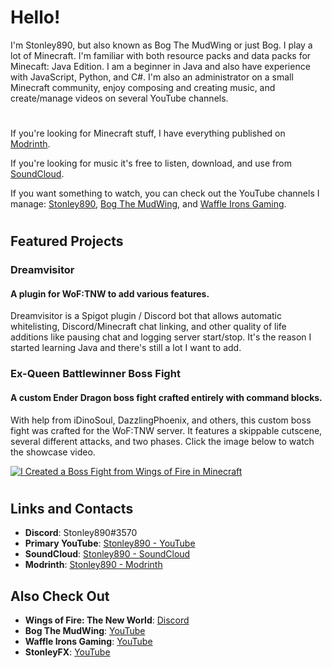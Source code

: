 # Hello!
I'm Stonley890, but also known as Bog The MudWing or just Bog. I play a lot of Minecraft. I'm familiar with both resource packs and data packs for Minecaft: Java Edition. I am a beginner in Java and also have experience with JavaScript, Python, and C#. I'm also an administrator on a small Minecraft community, enjoy composing and creating music, and create/manage videos on several YouTube channels.
#
If you're looking for Minecraft stuff, I have everything published on [Modrinth](https://modrinth.com/user/Stonley890).

If you're looking for music it's free to listen, download, and use from [SoundCloud](https://soundcloud.com/stonley890).

If you want something to watch, you can check out the YouTube channels I manage: [Stonley890](https://youtube.com/@Stonley890), [Bog The MudWing](https://youtube.com/@bogthemudwing), and [Waffle Irons Gaming](https://youtube.com/@waffleirons).
#
## Featured Projects
### Dreamvisitor
#### **A plugin for WoF:TNW to add various features.**
Dreamvisitor is a Spigot plugin / Discord bot that allows automatic whitelisting, Discord/Minecraft chat linking, and other quality of life additions like pausing chat and logging server start/stop. It's the reason I started learning Java and there's still a lot I want to add.

### Ex-Queen Battlewinner Boss Fight
#### **A custom Ender Dragon boss fight crafted entirely with command blocks.**
With help from iDinoSoul, DazzlingPhoenix, and others, this custom boss fight was crafted for the WoF:TNW server. It features a skippable cutscene, several different attacks, and two phases. Click the image below to watch the showcase video. 

[![I Created a Boss Fight from Wings of Fire in Minecraft](https://img.youtube.com/vi/_g8wGaz8AQU/0.jpg)](https://www.youtube.com/watch?v=_g8wGaz8AQU)
#
## Links and Contacts
- **Discord**: Stonley890#3570
- **Primary YouTube**: [Stonley890 - YouTube](https://youtube.com/@Stonley890)
- **SoundCloud**: [Stonley890 - SoundCloud](https://soundcloud.com/stonley890)
- **Modrinth**: [Stonley890 - Modrinth](https://modrinth.com/user/Stonley890)

## Also Check Out
- **Wings of Fire: The New World**: [Discord](https://discord.gg/woftnw)
- **Bog The MudWing**: [YouTube](https://youtube.com/@BogTheMudwing)
- **Waffle Irons Gaming**: [YouTube](https://youtube.com/@WaffleIrons)
- **StonleyFX**: [YouTube](https://youtube.com/@StonleyFX)

<!---
Stonley890/Stonley890 is a ✨ special ✨ repository because its `README.md` (this file) appears on your GitHub profile.
You can click the Preview link to take a look at your changes.
--->
